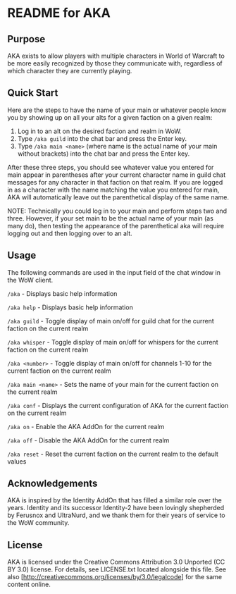 # README for AKA

## Purpose
AKA exists to allow players with multiple characters in World of Warcraft to be more easily recognized by those they communicate with, regardless of which character they are currently playing.


## Quick Start
Here are the steps to have the name of your main or whatever people know you by showing up on all your alts for a given faction on a given realm:

1. Log in to an alt on the desired faction and realm in WoW.
2. Type `/aka guild` into the chat bar and press the Enter key.
3. Type `/aka main <name>` (where name is the actual name of your main without brackets) into the chat bar and press the Enter key.

After these three steps, you should see whatever value you entered for main appear in parentheses after your current character name in guild chat messages for any character in that faction on that realm. If you are logged in as a character with the name matching the value you entered for main, AKA will automatically leave out the parenthetical display of the same name.

NOTE: Technically you could log in to your main and perform steps two and three. However, if your set main to be the actual name of your main (as many do), then testing the appearance of the parenthetical aka will require logging out and then logging over to an alt.


## Usage
The following commands are used in the input field of the chat window in the WoW client.

`/aka` - Displays basic help information

`/aka help` - Displays basic help information

`/aka guild` - Toggle display of main on/off for guild chat for the current faction on the current realm

`/aka whisper` - Toggle display of main on/off for whispers for the current faction on the current realm

`/aka <number>` - Toggle display of main on/off for channels 1-10 for the current faction on the current realm

`/aka main <name>` - Sets the name of your main for the current faction on the current realm

`/aka conf` - Displays the current configuration of AKA for the current faction on the current realm

`/aka on` - Enable the AKA AddOn for the current realm

`/aka off` - Disable the AKA AddOn for the current realm

`/aka reset` - Reset the current faction on the current realm to the default values


## Acknowledgements
AKA is inspired by the Identity AddOn that has filled a similar role over the years. Identity and its successor Identity-2 have been lovingly shepherded by Ferusnox and UltraNurd, and we thank them for their years of service to the WoW community.


## License
AKA is licensed under the Creative Commons Attribution 3.0 Unported (CC BY 3.0) license. For details, see LICENSE.txt located alongside this file. See also [http://creativecommons.org/licenses/by/3.0/legalcode] for the same content online.
